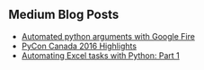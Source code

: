 ## Medium Blog Posts
<ul>
<li><a href="https://medium.com/@agalea91/automated-python-arguments-with-google-fire-600ec602c58b#.ckl0h8fw3">Automated python arguments with Google Fire</a></li>
<li><a href="https://medium.com/@agalea91/pycon-canada-2016-highlights-1672f1dfd49#.3v84w79dk">PyCon Canada 2016 Highlights</a></li>
<li><a href="https://medium.com/@agalea91/automating-excel-tasks-with-python-part-1-78a984378a00#.mpp3hzbkh">Automating Excel tasks with Python: Part 1</a></li>
</ul>

